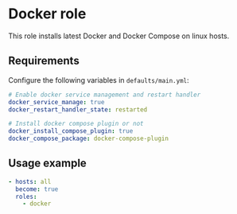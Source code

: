 # Docker role

This role installs latest Docker and Docker Compose on linux hosts.

## Requirements

Configure the following variables in `defaults/main.yml`:

```yaml
# Enable docker service management and restart handler
docker_service_manage: true
docker_restart_handler_state: restarted

# Install docker compose plugin or not
docker_install_compose_plugin: true
docker_compose_package: docker-compose-plugin
```

## Usage example
```yaml
- hosts: all
  become: true
  roles:
    - docker
```
